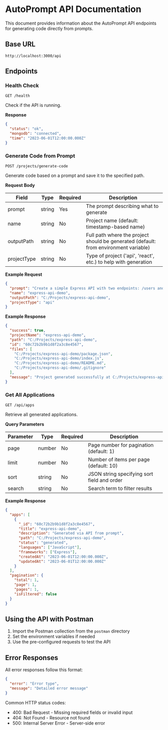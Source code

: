 # AutoPrompt API Documentation

This document provides information about the AutoPrompt API endpoints for generating code directly from prompts.

## Base URL

```
http://localhost:3000/api
```

## Endpoints

### Health Check

```
GET /health
```

Check if the API is running.

**Response**

```json
{
  "status": "ok",
  "mongodb": "connected",
  "time": "2023-06-01T12:00:00.000Z"
}
```

### Generate Code from Prompt

```
POST /projects/generate-code
```

Generate code based on a prompt and save it to the specified path.

**Request Body**

| Field       | Type   | Required | Description |
|-------------|--------|----------|-------------|
| prompt      | string | Yes      | The prompt describing what to generate |
| name        | string | No       | Project name (default: timestamp-based name) |
| outputPath  | string | No       | Full path where the project should be generated (default: from environment variable) |
| projectType | string | No       | Type of project ('api', 'react', etc.) to help with generation |

**Example Request**

```json
{
  "prompt": "Create a simple Express API with two endpoints: /users and /products. Include proper error handling and documentation.",
  "name": "express-api-demo",
  "outputPath": "C:/Projects/express-api-demo",
  "projectType": "api"
}
```

**Example Response**

```json
{
  "success": true,
  "projectName": "express-api-demo",
  "path": "C:/Projects/express-api-demo",
  "id": "60c72b2b9b1d8f2a3c8e4567",
  "files": [
    "C:/Projects/express-api-demo/package.json",
    "C:/Projects/express-api-demo/index.js",
    "C:/Projects/express-api-demo/README.md",
    "C:/Projects/express-api-demo/.gitignore"
  ],
  "message": "Project generated successfully at C:/Projects/express-api-demo"
}
```

### Get All Applications

```
GET /api/apps
```

Retrieve all generated applications.

**Query Parameters**

| Parameter | Type   | Required | Description |
|-----------|--------|----------|-------------|
| page      | number | No       | Page number for pagination (default: 1) |
| limit     | number | No       | Number of items per page (default: 10) |
| sort      | string | No       | JSON string specifying sort field and order |
| search    | string | No       | Search term to filter results |

**Example Response**

```json
{
  "apps": [
    {
      "_id": "60c72b2b9b1d8f2a3c8e4567",
      "title": "express-api-demo",
      "description": "Generated via API from prompt",
      "path": "C:/Projects/express-api-demo",
      "status": "generated",
      "languages": ["JavaScript"],
      "frameworks": ["Express"],
      "createdAt": "2023-06-01T12:00:00.000Z",
      "updatedAt": "2023-06-01T12:00:00.000Z"
    }
  ],
  "pagination": {
    "total": 1,
    "page": 1,
    "pages": 1,
    "isFiltered": false
  }
}
```

## Using the API with Postman

1. Import the Postman collection from the `postman` directory
2. Set the environment variables if needed
3. Use the pre-configured requests to test the API

## Error Responses

All error responses follow this format:

```json
{
  "error": "Error type",
  "message": "Detailed error message"
}
```

Common HTTP status codes:
- 400: Bad Request - Missing required fields or invalid input
- 404: Not Found - Resource not found
- 500: Internal Server Error - Server-side error
